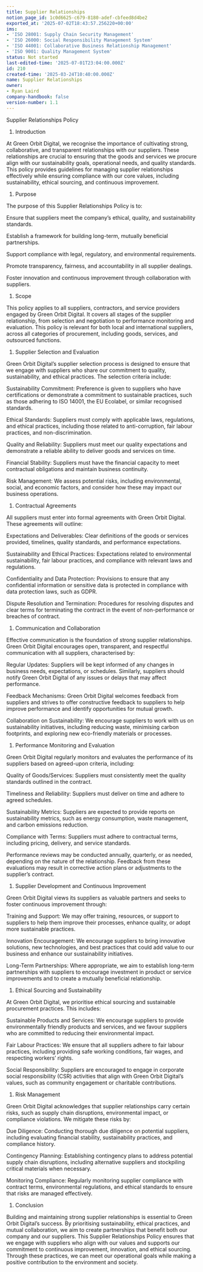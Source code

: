 ```yaml
---
title: Supplier Relationships
notion_page_id: 1c0d6625-c679-8180-adef-cbfeed8d4be2
exported_at: '2025-07-02T18:43:57.256220+00:00'
ims:
- 'ISO 28001: Supply Chain Security Management'
- 'ISO 26000: Social Responsibility Management System'
- 'ISO 44001: Collaborative Business Relationship Management'
- 'ISO 9001: Quality Management System'
status: Not started
last-edited-time: '2025-07-01T23:04:00.000Z'
id: 210
created-time: '2025-03-24T10:40:00.000Z'
name: Supplier Relationships
owner:
- Ryan Laird
company-handbook: false
version-number: 1.1
---
```


Supplier Relationships Policy

1. Introduction

At Green Orbit Digital, we recognise the importance of cultivating strong, collaborative, and transparent relationships with our suppliers. These relationships are crucial to ensuring that the goods and services we procure align with our sustainability goals, operational needs, and quality standards. This policy provides guidelines for managing supplier relationships effectively while ensuring compliance with our core values, including sustainability, ethical sourcing, and continuous improvement.

1. Purpose

The purpose of this Supplier Relationships Policy is to:

Ensure that suppliers meet the company’s ethical, quality, and sustainability standards.

Establish a framework for building long-term, mutually beneficial partnerships.

Support compliance with legal, regulatory, and environmental requirements.

Promote transparency, fairness, and accountability in all supplier dealings.

Foster innovation and continuous improvement through collaboration with suppliers.

1. Scope

This policy applies to all suppliers, contractors, and service providers engaged by Green Orbit Digital. It covers all stages of the supplier relationship, from selection and negotiation to performance monitoring and evaluation. This policy is relevant for both local and international suppliers, across all categories of procurement, including goods, services, and outsourced functions.

1. Supplier Selection and Evaluation

Green Orbit Digital’s supplier selection process is designed to ensure that we engage with suppliers who share our commitment to quality, sustainability, and ethical practices. The selection criteria include:

Sustainability Commitment: Preference is given to suppliers who have certifications or demonstrate a commitment to sustainable practices, such as those adhering to ISO 14001, the EU Ecolabel, or similar recognised standards.

Ethical Standards: Suppliers must comply with applicable laws, regulations, and ethical practices, including those related to anti-corruption, fair labour practices, and non-discrimination.

Quality and Reliability: Suppliers must meet our quality expectations and demonstrate a reliable ability to deliver goods and services on time.

Financial Stability: Suppliers must have the financial capacity to meet contractual obligations and maintain business continuity.

Risk Management: We assess potential risks, including environmental, social, and economic factors, and consider how these may impact our business operations.

1. Contractual Agreements

All suppliers must enter into formal agreements with Green Orbit Digital. These agreements will outline:

Expectations and Deliverables: Clear definitions of the goods or services provided, timelines, quality standards, and performance expectations.

Sustainability and Ethical Practices: Expectations related to environmental sustainability, fair labour practices, and compliance with relevant laws and regulations.

Confidentiality and Data Protection: Provisions to ensure that any confidential information or sensitive data is protected in compliance with data protection laws, such as GDPR.

Dispute Resolution and Termination: Procedures for resolving disputes and clear terms for terminating the contract in the event of non-performance or breaches of contract.

1. Communication and Collaboration

Effective communication is the foundation of strong supplier relationships. Green Orbit Digital encourages open, transparent, and respectful communication with all suppliers, characterised by:

Regular Updates: Suppliers will be kept informed of any changes in business needs, expectations, or schedules. Similarly, suppliers should notify Green Orbit Digital of any issues or delays that may affect performance.

Feedback Mechanisms: Green Orbit Digital welcomes feedback from suppliers and strives to offer constructive feedback to suppliers to help improve performance and identify opportunities for mutual growth.

Collaboration on Sustainability: We encourage suppliers to work with us on sustainability initiatives, including reducing waste, minimising carbon footprints, and exploring new eco-friendly materials or processes.

1. Performance Monitoring and Evaluation

Green Orbit Digital regularly monitors and evaluates the performance of its suppliers based on agreed-upon criteria, including:

Quality of Goods/Services: Suppliers must consistently meet the quality standards outlined in the contract.

Timeliness and Reliability: Suppliers must deliver on time and adhere to agreed schedules.

Sustainability Metrics: Suppliers are expected to provide reports on sustainability metrics, such as energy consumption, waste management, and carbon emissions reduction.

Compliance with Terms: Suppliers must adhere to contractual terms, including pricing, delivery, and service standards.

Performance reviews may be conducted annually, quarterly, or as needed, depending on the nature of the relationship. Feedback from these evaluations may result in corrective action plans or adjustments to the supplier’s contract.

1. Supplier Development and Continuous Improvement

Green Orbit Digital views its suppliers as valuable partners and seeks to foster continuous improvement through:

Training and Support: We may offer training, resources, or support to suppliers to help them improve their processes, enhance quality, or adopt more sustainable practices.

Innovation Encouragement: We encourage suppliers to bring innovative solutions, new technologies, and best practices that could add value to our business and enhance our sustainability initiatives.

Long-Term Partnerships: Where appropriate, we aim to establish long-term partnerships with suppliers to encourage investment in product or service improvements and to create a mutually beneficial relationship.

1. Ethical Sourcing and Sustainability

At Green Orbit Digital, we prioritise ethical sourcing and sustainable procurement practices. This includes:

Sustainable Products and Services: We encourage suppliers to provide environmentally friendly products and services, and we favour suppliers who are committed to reducing their environmental impact.

Fair Labour Practices: We ensure that all suppliers adhere to fair labour practices, including providing safe working conditions, fair wages, and respecting workers’ rights.

Social Responsibility: Suppliers are encouraged to engage in corporate social responsibility (CSR) activities that align with Green Orbit Digital’s values, such as community engagement or charitable contributions.

1. Risk Management

Green Orbit Digital acknowledges that supplier relationships carry certain risks, such as supply chain disruptions, environmental impact, or compliance violations. We mitigate these risks by:

Due Diligence: Conducting thorough due diligence on potential suppliers, including evaluating financial stability, sustainability practices, and compliance history.

Contingency Planning: Establishing contingency plans to address potential supply chain disruptions, including alternative suppliers and stockpiling critical materials when necessary.

Monitoring Compliance: Regularly monitoring supplier compliance with contract terms, environmental regulations, and ethical standards to ensure that risks are managed effectively.

1. Conclusion

Building and maintaining strong supplier relationships is essential to Green Orbit Digital’s success. By prioritising sustainability, ethical practices, and mutual collaboration, we aim to create partnerships that benefit both our company and our suppliers. This Supplier Relationships Policy ensures that we engage with suppliers who align with our values and supports our commitment to continuous improvement, innovation, and ethical sourcing. Through these practices, we can meet our operational goals while making a positive contribution to the environment and society.



